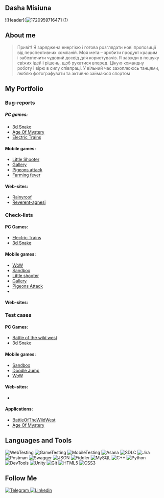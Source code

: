 ## Dasha Misiuna
![Header](![1720959716471 (1)](https://github.com/user-attachments/assets/1da1a332-2821-4a48-8209-a8425cf3f0d8)


## About me
> Привіт! Я заряджена енергією і готова розглядати нові пропозиції від 
перспективних компаній. Моя мета – зробити продукт кращим і 
забезпечити чудовий досвід для користувачів. Я завжди в пошуку 
свіжих ідей і рішень, щоб рухатися вперед. Ціную командну роботу і 
вірю в силу співпраці.
У вільний час захоплююсь танцями, люблю фотографувати та 
активно займаюся спортом


## My Portfolio 

### Bug-reports 

##### PC games:
- [3d Snake](https://trello.com/b/be3sMgsN/3d-snake)
- [Age Of Mystery](https://trello.com/b/8GiEjDlG/age-of-mystery)
- [Electric Trains](https://trello.com/b/L1Vo6xdM/electric-trains)

#### Mobile games: 
- [Little Shooter](https://trello.com/b/CRTVrMPw/little-shooter)
- [Gallery](https://trello.com/b/HhgRGwcJ/gallery)
- [Pigeons attack](https://trello.com/b/YXpDayRc/pigeons-attack)
- [Farming fever](https://trello.com/b/ycsNA7fh/farming-fever)

#### Web-sites:
- [Rainyroof](https://trello.com/b/t4uMhyfC/rainyroof)
- [Reverent-agnesi](https://trello.com/b/i9W9jGSd/reverent-agnesi)

### Check-lists
#### PC Games:
- [Electric Trains](https://docs.google.com/spreadsheets/d/15iZ9MJT3I6edpQzELFuqE1WXgrFPj-KEaZZOU2GiyAQ/edit?usp=drive_link)
- [3d Snake](https://docs.google.com/spreadsheets/d/1NpbdhnP5BiBtC8tUzDo4qYp3WqPMI7MUu7R-A6-spcY/edit?usp=sharing)


#### Mobile games:

- [WoW](https://docs.google.com/spreadsheets/d/12Ca_S-BjpsnHkG5SOZzxBov3-ri7fkOdqSCkvMyDtks/edit?usp=sharing)
- [Sandbox](https://docs.google.com/spreadsheets/d/12Ca_S-BjpsnHkG5SOZzxBov3-ri7fkOdqSCkvMyDtks/edit?usp=sharing)
- [Little shooter](https://docs.google.com/spreadsheets/d/18-sjjlTxOzAsSr6Bhk9jOa7rMk3pH1GbBuYdL27dy3E/edit?usp=sharing)
- [Gallery](https://docs.google.com/spreadsheets/d/1hI2buZDR3zjK5rCObyun4ye8wmoGn2FvCvqnW6Z0FiM/edit?usp=sharing)
- [Pigeons Attack](https://docs.google.com/spreadsheets/d/1qviaNxZ3jng15jLlagoBqvlCmzDsweJ0Ve3n6r8DtXM/edit?usp=sharing)
- 

#### Web-sites:


### Test cases 

#### PC Games:
- [Battle of the wild west](https://docs.google.com/spreadsheets/d/10_c3SoBqf0KPJ6OlRY_xD5Xhx70uMH2Neqm4nfLeGX8/edit?usp=drive_link)
- [3d Snake](https://docs.google.com/spreadsheets/d/136ivqY2xo5oz-vdlvRGGIM13vFxLSHveLQAaxScz3vE/edit?usp=drive_link)

#### Mobile games:
- [Sandbox](https://docs.google.com/spreadsheets/d/1pwTspniI5JatRAGBmNenxltyjDbI-EZZMswuaqKNl10/edit?pli=1)
- [Doodle Jump](https://docs.google.com/spreadsheets/d/1MhfTgoHOLwwrqymwGvbPY6HNcO1OPzzucMwwEVgJRC8/edit?usp=sharing)
- [WoW](https://docs.google.com/spreadsheets/d/1FJ1ZcGdD-oYtfL9mlR7m4_AiYvqws2fLHPDKQYHzyYU/edit?usp=sharing)

#### Web-sites:
-


#### Applications:
- [BattleOfTheWildWest]()
- [Age Of Mystery]()


## Languages and Tools
![WebTesting](https://img.shields.io/badge/-WebTesting-556AC1?style=for-the-badge&logo=WebTesting&logoColor=556AC1)
![GameTesting](https://img.shields.io/badge/-GameTesting-FAB000?style=for-the-badge&logo=GameTesting&logoColor=FAB000)
![MobileTesting](https://img.shields.io/badge/-MobileTesting-4592C1?style=for-the-badge&logo=MobileTesting&logoColor=4592C1)
![Asana](https://img.shields.io/badge/-Asana-363639?style=for-the-badge&logo=Asana&logoColor=F06A6A)
![SDLC](https://img.shields.io/badge/-SDLC-A4BEF1?style=for-the-badge&logo=SDLC&logoColor=A4BEF1)
![Jira](https://img.shields.io/badge/-Jira-629FF6?style=for-the-badge&logo=Jira&logoColor=166BE0)
![Postman](https://img.shields.io/badge/-Postman-D7D0AD?style=for-the-badge&logo=Postman&logoColor=FB7C29)
![Swagger](https://img.shields.io/badge/-Swagger-173648?style=for-the-badge&logo=Swagger&logoColor=8BB600)
![JSON](https://img.shields.io/badge/-JSON-B2B2B2?style=for-the-badge&logo=JSON&logoColor=393939)
![Fiddler](https://img.shields.io/badge/-Fiddler-2B6D05?style=for-the-badge&logo=Fiddler&logoColor=2B6D05)
![MySQL](https://img.shields.io/badge/-MySQL-5181A2?style=for-the-badge&logo=MySQL&logoColor=00337E)
![C++](https://img.shields.io/badge/-C++-659AD2?style=for-the-badge&logo=C%2b%2b&logoColor=004482)
![Python](https://img.shields.io/badge/-Python-254A6B?style=for-the-badge&logo=Python&logoColor=FFE56A)
![DevTools](https://img.shields.io/badge/-DevTools-266EE4?style=for-the-badge&logo=DevTools&logoColor=266EE4)
![Unity](https://img.shields.io/badge/-Unity-757879?style=for-the-badge&logo=Unity&logoColor=000000)
![Git](https://img.shields.io/badge/-Git-181617?style=for-the-badge&logo=Git&logoColor=F0F0F0)
![HTML5](https://img.shields.io/badge/-HTML5-3A3B3D?style=for-the-badge&logo=HTML5&logoColor=64C18)
![CSS3](https://img.shields.io/badge/-CSS3-254ADC?style=for-the-badge&logo=CSS3&logoColor=2094EF)


## Follow Me
[ ![Telegram](https://img.shields.io/badge/-Telegram-30A5D8?style=for-the-badge&logo=Telegram&logoColor=F6F9FA) ](https://t.me/dashacarry)
[ ![Linkedin](https://img.shields.io/badge/-Linkedin-0A66C2?style=for-the-badge&logo=Linkedin&logoColor=FFFFFF) ](https://www.linkedin.com/in/dashamisiuna/?lipi=urn%3Ali%3Apage%3Aorganization_admin_admin_analytics_followers%3B36051821-cb08-44a7-be1e-7147962d9030)
